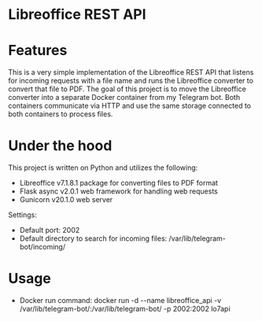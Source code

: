 # Libreoffice REST API

Features
========
This is a very simple implementation of the Libreoffice REST API that listens for incoming requests with a file name and runs the Libreoffice converter to convert that file to PDF.
The goal of this project is to move the Libreoffice converter into a separate Docker container from my Telegram bot.
Both containers communicate via HTTP and use the same storage connected to both containers to process files.

Under the hood
========
This project is written on Python and utilizes the following: 
* Libreoffice v7.1.8.1 package for converting files to PDF format
* Flask async v2.0.1 web framework for handling web requests
* Gunicorn v20.1.0 web server

Settings:
* Default port: 2002
* Default directory to search for incoming files: /var/lib/telegram-bot/incoming/

Usage
========
* Docker run command: docker run -d --name libreoffice_api -v /var/lib/telegram-bot/:/var/lib/telegram-bot/ -p 2002:2002 lo7api
